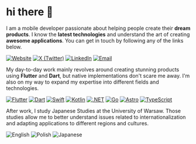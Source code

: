 # hi there 👋

I am a mobile developer passionate about
helping people create their **dream products**. I know the
**latest technologies** and understand the art of creating
**awesome applications**. You can get in touch by following any of the links below.

[![Website](https://img.shields.io/badge/nikodembernat.com-8779ED?logo=vercel&labelColor=242428&style=flat-square)](https://nikodembernat.com)
[![X (Twitter)](https://img.shields.io/badge/@nikodembernat-8779ED?logo=X&labelColor=242428&style=flat-square)](https://x.com/nikodembernat)
[![LinkedIn](https://img.shields.io/badge/n--bernat-8779ED?logo=linkedin&labelColor=242428&style=flat-square)](https://www.linkedin.com/in/n-bernat)
[![Email](https://img.shields.io/badge/n.bernat@outlook.com-242428?style=flat-square)](mailto:n.bernat@outlook.com)

My day-to-day work mainly revolves around creating stunning products using **Flutter** and **Dart**, but native implementations don't scare me away. I'm also on my way to expand my expertise into different fields and technologies.

[![Flutter](https://img.shields.io/badge/Flutter-027DFD?logo=flutter&style=flat-square)](https://flutter.dev)
[![Dart](https://img.shields.io/badge/Dart-042B59?logo=dart&style=flat-square)](https://dart.dev)
[![Swift](https://img.shields.io/badge/Swift-F05138?logo=swift&logoColor=white&style=flat-square)](https://www.swift.org)
[![Kotlin](https://img.shields.io/badge/Kotlin-B125EA?logo=kotlin&logoColor=white&style=flat-square)](https://kotlinlang.org)
[![.NET](https://img.shields.io/badge/.NET-512bd4?logo=dotnet&logoColor=white&style=flat-square)](https://dotnet.microsoft.com)
[![Go](https://img.shields.io/badge/Go-00ADD8?logo=go&logoColor=white&style=flat-square)](https://go.dev)
[![Astro](https://img.shields.io/badge/Astro-ff5905?logo=astro&logoColor=white&style=flat-square)](https://astro.build)
[![TypeScript](https://img.shields.io/badge/TypeScript-3178c6?logo=typescript&logoColor=white&style=flat-square)](https://typescriptlang.org)

After work, I study Japanese Studies at the University of Warsaw. Those studies allow me to better understand issues related to internationalization and adapting applications to different regions and cultures.

![English](https://img.shields.io/badge/English-242428?style=flat-square)
![Polish](https://img.shields.io/badge/Polish-242428?style=flat-square)
![Japanese](https://img.shields.io/badge/Japanese-242428?style=flat-square)
